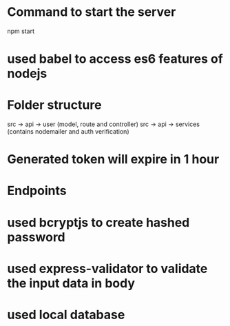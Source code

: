 # Command to start the server
npm start

# used babel to access es6 features of nodejs

# Folder structure
src -> api -> user (model, route and controller)
src -> api -> services (contains nodemailer and auth verification)

# Generated token will expire in 1 hour

# Endpoints

# used bcryptjs to create hashed password

# used express-validator to validate the input data in body

# used local database